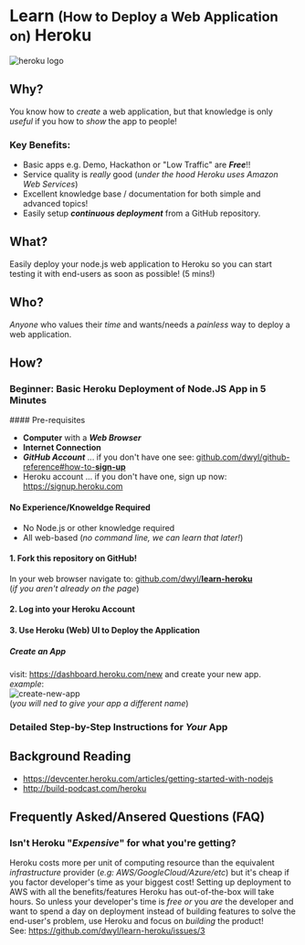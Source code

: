 # Learn <small>(How to Deploy a Web Application on)</small> Heroku

![heroku logo](https://cdn.worldvectorlogo.com/logos/heroku-1.svg)

## Why?

You know how to _create_ a web application,
but that knowledge is only _useful_
if you how to _show_ the app to people!

### Key Benefits:

+ Basic apps e.g. Demo, Hackathon or "Low Traffic" are ***Free***!!
+ Service quality is _really_ good (_under the hood Heroku uses Amazon Web Services_)
+ Excellent knowledge base / documentation for both simple and advanced topics!
+ Easily setup ***continuous deployment*** from a GitHub repository.

## What?

Easily deploy your node.js web application to Heroku
so you can start testing it with end-users as soon as possible! (5 mins!)


## Who?

_Anyone_ who values their _time_ and wants/needs
a _painless_ way to deploy a web application.


## How?

### Beginner: Basic Heroku Deployment of Node.JS App in 5 Minutes

#### Pre-requisites
+ **Computer** with a ***Web Browser***
+ **Internet Connection**
+ ***GitHub Account*** ... if you don't have one see:
[github.com/dwyl/github-reference#how-to-**sign-up**](https://github.com/dwyl/github-reference#how-to-sign-up)
+ Heroku account ... if you don't have one, sign up now: https://signup.heroku.com

#### No Experience/Knoweldge Required
+ No Node.js or other knowledge required
+ All web-based (_no command line, we can learn that later!_)

#### 1. Fork this repository on GitHub!

In your web browser navigate to: [github.com/dwyl/**learn-heroku**](https://github.com/dwyl/learn-heroku)
<br />
(_if you aren't already on the page_)



#### 2. Log into your Heroku Account

#### 3. Use Heroku (Web) UI to Deploy the Application

##### Create an App

visit: https://dashboard.heroku.com/new and create your new app. <br />
_example_: <br />
![create-new-app](https://cloud.githubusercontent.com/assets/194400/23212611/6881bd72-f8ff-11e6-8c00-6ddf4c97c3ef.png) <br />
(_you will ned to give your app a different name_)



### Detailed Step-by-Step Instructions for _Your_ App




## Background Reading

- https://devcenter.heroku.com/articles/getting-started-with-nodejs
- http://build-podcast.com/heroku

## Frequently Asked/Ansered Questions (FAQ)

### Isn't Heroku "_Expensive_" for what you're getting?

Heroku costs more per unit of computing resource than the equivalent
_infrastructure_ provider (_e.g: AWS/GoogleCloud/Azure/etc_)
but it's cheap if you factor developer's time as your biggest cost!
Setting up deployment to AWS with all the benefits/features Heroku has
out-of-the-box will take hours. So unless your developer's time is _free_
_or_ you _are_ the developer and want to spend a day on deployment
instead of building features to solve the end-user's problem,
use Heroku and focus on _building_ the product! <br />
See: https://github.com/dwyl/learn-heroku/issues/3
